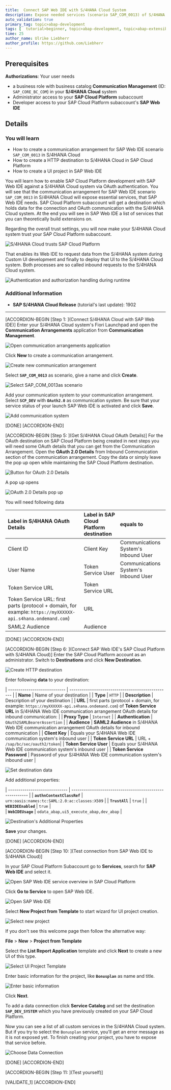 ```yaml
---
title:  Connect SAP Web IDE with S/4HANA Cloud System
description: Expose needed services (scenario SAP_COM_0013) of S/4HANA Cloud system to SAP Web IDE and maintain S/4HANA Cloud system access in SAP Cloud Platform Subaccount
auto_validation: true
primary_tag: topic>abap-development
tags: [  tutorial>beginner, topic>abap-development, topic>abap-extensibility ]
time: 25
author_name: Ulrike Liebherr
author_profile: https://github.com/Liebherr
---
```


## Prerequisites
**Authorizations**: Your user needs
- a business role with business catalog **Communication Management** (ID: `SAP_CORE_BC_COM`) in your **S/4HANA Cloud** system
- Administrator access to your **SAP Cloud Platform** subaccount
- Developer access to your SAP Cloud Platform subaccount's **SAP Web IDE**


## Details
### You will learn
- How to create a communication arrangement for SAP Web IDE scenario `SAP_COM_0013` in S/4HANA Cloud
- How to create a HTTP destination to S/4HANA Cloud in SAP Cloud Platform
- How to create a UI project in SAP Web IDE

You will learn how to enable SAP Cloud Platform development with SAP Web IDE against a S/4HANA Cloud system via OAuth authentication. You will see that the communication arrangement for SAP Web IDE scenario `SAP_COM_0013` in S/4HANA Cloud will expose essential services, that SAP Web IDE needs. SAP Cloud Platform subaccount will get a destination which holds data for the connection and OAuth communication with the S/4HANA Cloud system. At the end you will see in SAP Web IDE a list of services that you can theoretically build extensions on.

Regarding the overall trust settings, you will now make your S/4HANA Cloud system trust your SAP Cloud Platform subaccount.

![S/4HANA Cloud trusts SAP Cloud Platform](trust_S4_SCP.png)


That enables its Web IDE to request data from the S/4HANA system during Custom UI development and finally to deploy that UI to the S/4HANA Cloud system. Both processes are so called inbound requests to the S/4HANA Cloud system.

![Authentication and authorization handling during runtime](trusts_runtime.png)

### Additional Information
- **SAP S/4HANA Cloud Release** (tutorial's last update): 1902

---

[ACCORDION-BEGIN [Step 1: ](Connect S/4HANA Cloud with SAP Web IDE)]
Enter your S/4HANA Cloud system's Fiori Launchpad and open the **Communication Arrangements** application from **Communication Management**.

![Open communication arrangements application](s4_communicationArrangement_tile.png)

Click **New** to create a communication arrangement.

![Create new communication arrangement](s4_newCommunicationArrangement_Link.png)

Select **`SAP_COM_0013`** as scenario, give a name and click **Create**.

![Select `SAP_COM_0013`as scenario](s4_crtCommunicationArrangement_popUp.png)

Add your communication system to your communication arrangement. Select **`SCP_DEV`** with **`OAuth2.0`** as communication system. Be sure that your service status of your launch SAP Web IDE is activated and click **Save**.

![Add communication system](s4_CommunicationArrangementSetSystemUser.png)

[DONE]
[ACCORDION-END]

[ACCORDION-BEGIN [Step 5: ](Get S/4HANA Cloud OAuth Details)]
For the OAuth destination on SAP Cloud Platform being created in next steps you will need some OAuth details that you can get from the Communication Arrangement. Open the **OAuth 2.0 Details** from Inbound Communication section of the communication arrangement. Copy the data or simply leave the pop up open while maintaining the SAP Cloud Platform destination.

![Button for OAuth 2.0 Details](s4_CA_OAuthDetailsButton.png)

A pop up opens

![OAuth 2.0 Details pop up](s4_CA_OAuthDetails.png)

You will need following data

| Label in S/4HANA OAuth Details |	Label in SAP Cloud Platform destination | equals to
|:-------------------------------|:------------------|:----
| Client ID	| Client Key | Communications System's Inbound User
| User Name |	Token Service User | Communications System's Inbound User
| Token Service URL	| Token Service URL | |
| Token Service URL: first parts (protocol + domain, for example: `https://myXXXXXX-api.s4hana.ondemand.com`) | URL | |
| SAML2 Audience| Audience | |

[DONE]
[ACCORDION-END]

[ACCORDION-BEGIN [Step 6: ](Connect SAP Web IDE's SAP Cloud Platform with S/4HANA Cloud)]
Enter the SAP Cloud Platform account as an administrator. Switch to **Destinations** and click **New Destination**.

![Create HTTP destination](sapcp_newDestinationLink.png)

Enter following **data** to your destination:


| ---------------------------- | ------------------------------------------------- |
|          **Name**            |            Name of your destination               |
|          **Type**            |                    `HTTP`                         |
|      **Description**         |            Description of your destination        |
|           **URL**            |  first parts (protocol + domain, for example: `https://myXXXXXX-api.s4hana.ondemand.com`) of **Token Service URL** in S/4HANA Web IDE communication arrangement OAuth details for inbound communication:     |
|       **Proxy Type**         |                  `Internet`                       |
|     **Authentication**       |            `OAuth2SAMLBearerAssertion`            |
|        **Audience**          | **SAML2 Audience** in S/4HANA Web IDE communication arrangement OAuth details for inbound communication |
|       **Client Key**         |          Equals your S/4HANA Web IDE communication system's inbound user           |
| **Token Service URL** | URL + `/sap/bc/sec/oauth2/token`|
|    **Token Service User**    |          Equals your S/4HANA Web IDE communication system's inbound user           |
| **Token Service Password**   |        Password of your S/4HANA Web IDE communication system's inbound user        |

![Set destination data](sapcp_DestinationData.png)

Add additional properties:

| ----------------------------- | -------------------------------------------------------- |
| **`authnContextClassRef`**    |      `urn:oasis:names:tc:SAML:2.0:ac:classes:X509`       |
|       **`TrustAll`**          |                      `true`                              |
|     **`WEBIDEEnabled`**       |                      `true`                              |  
|      **`WebIDEUsage`**        |         `odata_abap,ui5_execute_abap,dev_abap`           |

![Destination's Additional Properties](sapcp_destinationAdditionalProperties.png)

**Save** your changes.

[DONE]
[ACCORDION-END]

[ACCORDION-BEGIN [Step 10: ](Test connection from SAP Web IDE to S/4HANA Cloud)]
<!--Start of equal part with abap-custom-ui-tile-->
In your SAP Cloud Platform Subaccount go to **Services**, search for **SAP Web IDE** and select it.

![Open SAP Web IDE service overview in SAP Cloud Platform](sapcp_webIDE_serviceTile.png)

Click **Go to Service** to open SAP Web IDE.

![Open SAP Web IDE](sapcp_WebIDE_gotoService.png)

Select **New Project from Template** to start wizard for UI project creation.

![Select new project](webIDE_newProjectFromTemplate.png)

If you don't see this welcome page then follow the alternative way:

 **File** > **New** > **Project from Template**

Select the **List Report Application** template and click **Next** to create a new UI of this type.

![Select UI Project Template](webIDE_newLR_chooseTemplate.png)

Enter basic information for the project, like **`Bonusplan`** as name and title.

![Enter basic information](webIDE_newLR_BasicInfo.png)

Click **Next**.

To add a data connection click **Service Catalog** and set the destination **`SAP_DEV_SYSTEM`** which you have previously created on your SAP Cloud Platform.
<!-- End of equal part with abap-custom-ui-tile-->

Now you can see a list of all custom services in the S/4HANA Cloud system. But if you try to select the `Bonusplan` service, you'll get an error message as it is not exposed yet. To finish creating your project, you have to expose that service before.

![Choose Data Connection](webIDE_newLR_chooseDataConnection.png)

[DONE]
[ACCORDION-END]

[ACCORDION-BEGIN [Step 11: ](Test yourself)]

[VALIDATE_1]
[ACCORDION-END]
